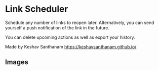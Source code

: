 # Link Scheduler
Schedule any number of links to reopen later. Alternatively, you can send yourself a push notification of the link in the future.

You can delete upcoming actions as well as export your history.

Made by Keshav Santhanam
https://keshavsanthanam.github.io/

## Images

